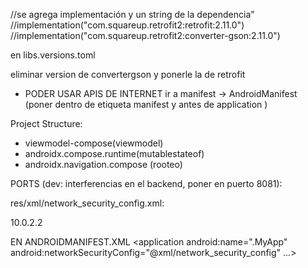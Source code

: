 //se agrega implementación y un string de la dependencia"
//implementation("com.squareup.retrofit2:retrofit:2.11.0")
//implementation("com.squareup.retrofit2:converter-gson:2.11.0")

en libs.versions.toml

eliminar version de convertergson y ponerle la de retrofit

- PODER USAR APIS DE INTERNET
    ir a manifest -> AndroidManifest
   <uses-permission android:name="android.permission.INTERNET"/>
   (poner dentro de etiqueta manifest y antes de application )

Project Structure:
- viewmodel-compose(viewmodel)
- androidx.compose.runtime(mutablestateof)
- androidx.navigation.compose (rooteo)
    

PORTS (dev: interferencias en el backend, poner en puerto 8081):

res/xml/network_security_config.xml:

<?xml version="1.0" encoding="utf-8"?>
<network-security-config>
    <domain-config cleartextTrafficPermitted="true">
        <domain includeSubdomains="true">10.0.2.2</domain>
    </domain-config>
</network-security-config>

EN ANDROIDMANIFEST.XML
<application
android:name=".MyApp"
android:networkSecurityConfig="@xml/network_security_config"
...>

